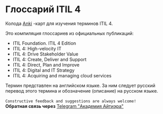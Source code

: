 # Глоссарий ITIL 4
Колода [Anki](https://apps.ankiweb.net) -карт для изучения терминов ITIL 4.

Это компиляция глоссариев из официальных публикаций:
- ITIL Foundation. ITIL 4 Edition
- ITIL 4: High-velocity IT
- ITIL 4: Drive Stakeholder Value
- ITIL 4: Create, Deliver and Support
- ITIL 4: Direct, Plan and Improve
- ITIL 4: Digital and IT Strategy
- ITIL 4: Acquiring and managing cloud services

Термин представлен на английском языке. За ним следует русский перевод этого термина и обозначение (описание) на русском языке.<br><br>
`Constructive feedback and suggestions are always welcome!`<br>
<b>Обратная связь через</b> [Telegram "Академия Айтиэра"](https://t.me/itera_academy)